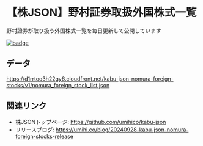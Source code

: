 # 【株JSON】野村証券取扱外国株式一覧

野村證券が取り扱う外国株式一覧を毎日更新して公開しています

[![badge](https://github.com/umihico/kabu-json-nomura-foreign-stocks/actions/workflows/auto-update.yml/badge.svg)](https://github.com/umihico/kabu-json-nomura-foreign-stocks/actions/workflows/auto-update.yml)

## データ

https://d1rrtoo3h22gy6.cloudfront.net/kabu-json-nomura-foreign-stocks/v1/nomura_foreign_stock_list.json

## 関連リンク

- 株JSONトップページ: https://github.com/umihico/kabu-json
- リリースブログ: https://umihi.co/blog/20240928-kabu-json-nomura-foreign-stocks-release
